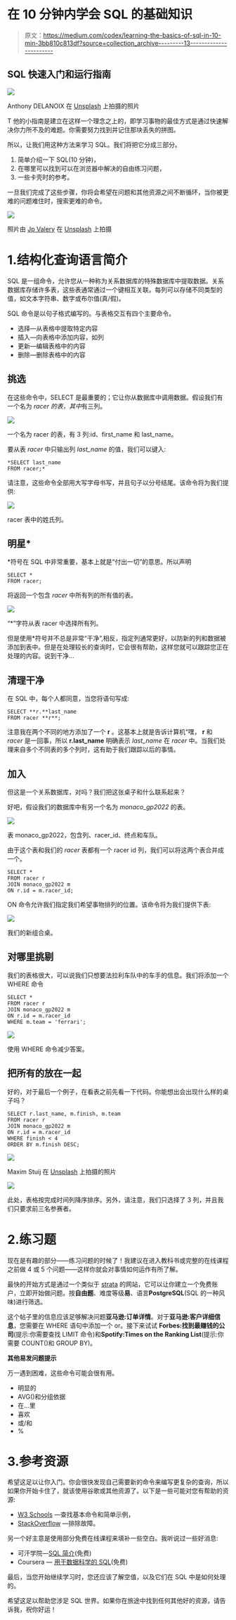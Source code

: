 # 在 10 分钟内学会 SQL 的基础知识

> 原文：<https://medium.com/codex/learning-the-basics-of-sql-in-10-min-3bb810c813df?source=collection_archive---------13----------------------->

## SQL 快速入门和运行指南

![](img/e13162b48312381580fbc542a7c17c0c.png)

Anthony DELANOIX 在 [Unsplash](https://unsplash.com?utm_source=medium&utm_medium=referral) 上拍摄的照片

T 他的小指南是建立在这样一个理念之上的，即学习事物的最佳方式是通过快速解决你力所不及的难题。你需要努力找到并记住那块丢失的拼图。

所以，让我们用这种方法来学习 SQL。我们将把它分成三部分。

1.  简单介绍一下 SQL(10 分钟)，
2.  在哪里可以找到可以在浏览器中解决的自由练习问题，
3.  一些卡壳时的参考。

一旦我们完成了这些步骤，你将会希望在问题和其他资源之间不断循环，当你被更难的问题难住时，搜索更难的命令。

![](img/02d35b3c98e3c365db673c29af8f28fa.png)

照片由 [Jp Valery](https://unsplash.com/@jpvalery?utm_source=medium&utm_medium=referral) 在 [Unsplash](https://unsplash.com?utm_source=medium&utm_medium=referral) 上拍摄

# 1.结构化查询语言简介

SQL 是一组命令，允许您从一种称为关系数据库的特殊数据库中提取数据。关系数据库存储许多表，这些表通常通过一个键相互关联。每列可以存储不同类型的值，如文本字符串、数字或布尔值(真/假)。

SQL 命令是以句子格式编写的。与表格交互有四个主要命令。

*   选择—从表格中提取特定内容
*   插入—向表格中添加内容，如列
*   更新—编辑表格中的内容
*   删除—删除表格中的内容

## 挑选

在这些命令中，SELECT 是最重要的；它让你从数据库中调用数据。假设我们有一个名为 *racer 的表，其中*有三列。

![](img/6f033967e30b38f145eeca600442abe6.png)

一个名为 racer 的表，有 3 列:id、first_name 和 last_name。

要从表 *racer* 中只输出列 *last_name* 的值，我们可以键入:

```
*SELECT last_name
FROM racer;*
```

请注意，这些命令全部用大写字母书写，并且句子以分号结尾。该命令将为我们提供:

![](img/653aed3dd38a364bae0998ea8a566cc8.png)

racer 表中的姓氏列。

## 明星*

*符号在 SQL 中非常重要，基本上就是“付出一切”的意思。所以声明

```
SELECT *
FROM racer;
```

将返回一个包含 *racer* 中所有列的所有值的表。

![](img/6f033967e30b38f145eeca600442abe6.png)

“*”字符从表 racer 中选择所有列。

但是使用*符号并不总是非常“干净”,相反，指定列通常更好，以防新的列和数据被添加到表中。但是在处理较长的查询时，它会很有帮助，这样您就可以跟踪您正在处理的内容。说到干净…

## 清理干净

在 SQL 中，每个人都同意，当您将语句写成:

```
SELECT **r.**last_name
FROM racer **r**;
```

注意我在两个不同的地方添加了一个 **r** 。这基本上就是告诉计算机“嘿， **r** 和 *racer* 是一回事，所以 **r.last_name** 明确表示 *last_name* 在 *racer* 中。当我们处理来自多个不同表的多个列时，这有助于我们跟踪以后的事情。

## 加入

但这是一个关系数据库，对吗？我们把这张桌子和什么联系起来？

好吧，假设我们的数据库中有另一个名为 *monaco_gp2022* 的表。

![](img/7ed0cbc97c881aacd19683776e958303.png)

表 monaco_gp2022，包含列、racer_id、终点和车队。

由于这个表和我们的 *racer* 表都有一个 racer id 列，我们可以将这两个表合并成一个。

```
SELECT *
FROM racer r
JOIN monaco_gp2022 m
ON r.id = m.racer_id;
```

ON 命令允许我们指定我们希望事物排列的位置。该命令将为我们提供下表:

![](img/a9280d06e64f98209d863eb81431ec67.png)

我们的新组合桌。

## 对哪里挑剔

我们的表格很大，可以说我们只想要法拉利车队中的车手的信息。我们将添加一个 WHERE 命令

```
SELECT *
FROM racer r
JOIN monaco_gp2022 m
ON r.id = m.racer_id
WHERE m.team = 'ferrari';
```

![](img/ae4be3c82ad98b2d54efe4938249990f.png)

使用 WHERE 命令减少答案。

## 把所有的放在一起

好的，对于最后一个例子，在看表之前先看一下代码。你能想出会出现什么样的桌子吗？

```
SELECT r.last_name, m.finish, m.team
FROM racer r
JOIN monaco_gp2022 m
ON r.id = m.racer_id
WHERE finish < 4
ORDER BY m.finish DESC;
```

![](img/446bdf77e255ab442c4641451de19075.png)

Maxim Stuij 在 [Unsplash](https://unsplash.com?utm_source=medium&utm_medium=referral) 上拍摄的照片

![](img/d6dfa9ef74f6b59c638992edee5399b3.png)

此处，表格按完成时间列降序排序。另外，请注意，我们只选择了 3 列，并且我们只要求前三名参赛者。

# 2.练习题

现在是有趣的部分——练习问题的时候了！我建议在进入教科书或完整的在线课程之前做 4 或 5 个问题——这样你就会对事情如何运作有所了解。

最快的开始方式是通过一个类似于 [strata](https://platform.stratascratch.com/coding?code_type=1) 的网站，它可以让你建立一个免费账户，立即开始做问题。按**自由题**、难度等级**易**、语言**PostgreSQL**(SQL 的一种风味)进行筛选。

这个帖子里的信息应该足够解决问题**亚马逊:订单详情**。对于**亚马逊:客户详细信息**，您需要在 WHERE 语句中添加一个 or。接下来试试 **Forbes:找到最赚钱的公司**(提示:你需要查找 LIMIT 命令)和**Spotify:Times on the Ranking List**(提示:你需要 COUNT()和 GROUP BY)。

**其他易发问题提示**

万一遇到困难，这些命令可能会很有用。

*   明显的
*   AVG()和分组依据
*   在…里
*   喜欢
*   或/和
*   %

# 3.参考资源

希望这足以让你入门。你会很快发现自己需要新的命令来编写更复杂的查询，所以如果你开始卡住了，就该使用谷歌或其他资源了。以下是一些可能对您有帮助的资源:

*   [W3 Schools](https://www.w3schools.com/sql/default.asp) —查找基本命令和简单示例，
*   [StackOverflow](https://stackoverflow.com/) —排除故障。

另一个好主意是使用部分免费在线课程来填补一些空白。我听说过一些好消息:

*   可汗学院—[SQL 简介](https://www.khanacademy.org/computing/computer-programming/sql)(免费)
*   Coursera — [用于数据科学的 SQL](https://www.coursera.org/learn/sql-for-data-science?irclickid=TA0zQbXwhxyIW6yVg-zTrSkwUkD2AqTVrRTcSU0&irgwc=1&utm_medium=partners&utm_source=impact&utm_campaign=3294490&utm_content=b2c)(免费)

最后，当您开始继续学习时，您还应该了解空值，以及它们在 SQL 中是如何处理的。

希望这足以帮助您涉足 SQL 世界。如果你在旅途中找到任何其他好的资源，请告诉我，祝你好运！
